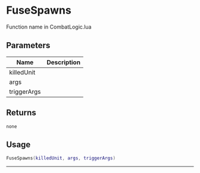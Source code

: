 # FuseSpawns

Function name in CombatLogic.lua

## Parameters

| Name        | Description |
| ----------- | ----------- |
| killedUnit  |             |
| args        |             |
| triggerArgs |             |

## Returns

`none`

## Usage

```lua
FuseSpawns(killedUnit, args, triggerArgs)
```

---
